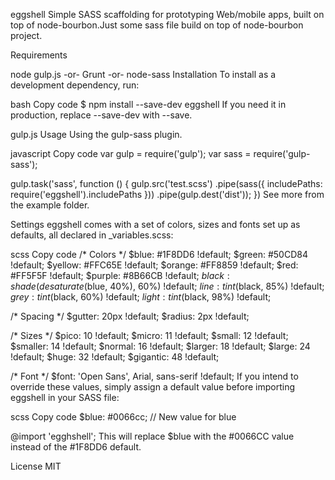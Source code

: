 eggshell
Simple SASS scaffolding for prototyping Web/mobile apps, built on top of node-bourbon.Just some sass file build on top of node-bourbon project.

Requirements

node
gulp.js -or- Grunt -or- node-sass
Installation
To install as a development dependency, run:

bash
Copy code
$ npm install --save-dev eggshell
If you need it in production, replace --save-dev with --save.

gulp.js Usage
Using the gulp-sass plugin.

javascript
Copy code
var gulp = require('gulp');
var sass = require('gulp-sass');

gulp.task('sass', function () {
  gulp.src('test.scss')
    .pipe(sass({
      includePaths: require('eggshell').includePaths
    }))
    .pipe(gulp.dest('dist'));
})
See more from the example folder.

Settings
eggshell comes with a set of colors, sizes and fonts set up as defaults, all declared in _variables.scss:

scss
Copy code
/* Colors */
$blue: #1F8DD6 !default;
$green: #50CD84 !default;
$yellow: #FFC65E !default;
$orange: #FF8859 !default;
$red: #FF5F5F !default;
$purple: #8B66CB !default;
$black: shade(desaturate($blue, 40%), 60%) !default;
$line: tint($black, 85%) !default;
$grey: tint($black, 60%) !default;
$light: tint($black, 98%) !default;

/* Spacing */
$gutter: 20px !default;
$radius: 2px !default;

/* Sizes */
$pico: 10 !default;
$micro: 11 !default;
$small: 12 !default;
$smaller: 14 !default;
$normal: 16 !default;
$larger: 18 !default;
$large: 24 !default;
$huge: 32 !default;
$gigantic: 48 !default;

/* Font */
$font: 'Open Sans', Arial, sans-serif !default;
If you intend to override these values, simply assign a default value before importing eggshell in your SASS file:

scss
Copy code
$blue: #0066cc; // New value for blue

@import 'egghshell';
This will replace $blue with the #0066CC value instead of the #1F8DD6 default.

License
MIT

